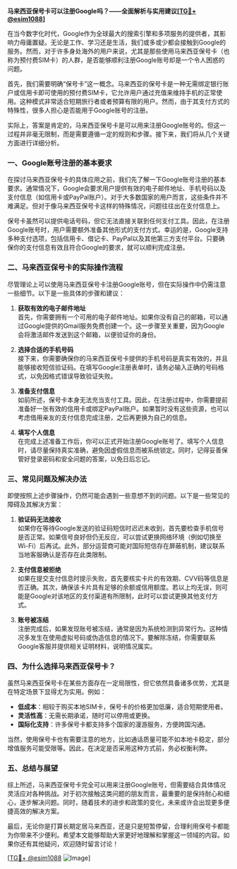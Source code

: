 **马来西亚保号卡可以注册Google吗？——全面解析与实用建议[[TG💪+ @esim1088](https://t.me/s/esim1088)]**

在当今数字化时代，Google作为全球最大的搜索引擎和多项服务的提供者，其影响力毋庸置疑。无论是工作、学习还是生活，我们或多或少都会接触到Google的服务。然而，对于许多身处海外的用户来说，尤其是那些使用马来西亚保号卡（也称为预付费SIM卡）的人群，是否能够顺利注册Google账号却是一个令人困惑的问题。

首先，我们需要明确“保号卡”这一概念。马来西亚的保号卡是一种无需绑定银行账户或信用卡即可使用的预付费SIM卡，它允许用户通过充值来维持手机的正常使用。这种模式非常适合短期旅行者或者预算有限的用户。然而，由于其支付方式的特殊性，很多人担心是否能用于Google账号的注册。

实际上，答案是肯定的，马来西亚保号卡是可以用来注册Google账号的。但这一过程并非毫无限制，而是需要遵循一定的规则和步骤。接下来，我们将从几个关键方面进行详细分析。

### 一、Google账号注册的基本要求

在探讨马来西亚保号卡的具体应用之前，我们先了解一下Google账号注册的基本要求。通常情况下，Google会要求用户提供有效的电子邮件地址、手机号码以及支付信息（如信用卡或PayPal账户）。对于大多数国家的用户而言，这些条件并不难满足。但对于像马来西亚保号卡这样的特殊情况，问题往往出在支付信息上。

保号卡虽然可以提供电话号码，但它无法直接关联到任何支付工具。因此，在注册Google账号时，用户需要额外准备其他形式的支付方式。幸运的是，Google支持多种支付选项，包括信用卡、借记卡、PayPal以及其他第三方支付平台。只要确保你的支付信息有效且符合Google的要求，就可以顺利完成注册。

### 二、马来西亚保号卡的实际操作流程

尽管理论上可以使用马来西亚保号卡注册Google账号，但在实际操作中仍需注意一些细节。以下是一些具体的步骤和建议：

1. **获取有效的电子邮件地址**  
   首先，你需要拥有一个可用的电子邮件地址。如果你没有自己的邮箱，可以通过Google提供的Gmail服务免费创建一个。这一步骤至关重要，因为Google会将激活邮件发送到这个邮箱，以便验证你的身份。

2. **选择合适的手机号码**  
   接下来，你需要确保你的马来西亚保号卡提供的手机号码是真实有效的，并且能够接收短信验证码。在填写Google注册表单时，请务必输入正确的号码格式，以免因格式错误导致验证失败。

3. **准备支付信息**  
   如前所述，保号卡本身无法充当支付工具。因此，在注册过程中，你需要提前准备好一张有效的信用卡或绑定PayPal账户。如果暂时没有这些资源，也可以考虑借用亲友的支付信息完成注册，之后再更换为自己的信息。

4. **填写个人信息**  
   在完成上述准备工作后，你可以正式开始注册Google账号了。填写个人信息时，请尽量保持真实准确，避免因虚假信息而被系统锁定。同时，记得妥善保管好登录密码和安全问题的答案，以免日后忘记。

### 三、常见问题及解决办法

即使按照上述步骤操作，仍然可能会遇到一些意想不到的问题。以下是一些常见的障碍及其解决方案：

1. **验证码无法接收**  
   如果你在等待Google发送的验证码短信时迟迟未收到，首先要检查手机信号是否正常。如果信号良好但仍无反应，可以尝试更换网络环境（例如切换至Wi-Fi）后再试。此外，部分运营商可能对国际短信存在屏蔽机制，建议联系当地客服确认是否存在此类限制。

2. **支付信息被拒绝**  
   如果在提交支付信息时提示失败，首先要核实卡片的有效期、CVV码等信息是否正确。其次，确保该卡片具有足够的余额或信用额度。若以上均无误，则可能是Google对该地区的支付渠道有所限制，此时可以尝试更换其他支付方式。

3. **账号被冻结**  
   注册完成后，如果发现账号被冻结，通常是因为系统检测到异常行为。这种情况多发生在使用虚拟号码或伪造信息的情况下。要解除冻结，你需要联系Google客服并提供相关证明材料，说明情况属实。

### 四、为什么选择马来西亚保号卡？

虽然马来西亚保号卡在某些方面存在一定局限性，但它依然具备诸多优势，尤其是在特定场景下显得尤为实用。例如：

- **低成本**：相较于购买本地SIM卡，保号卡的价格更加低廉，适合短期使用者。
- **灵活性高**：无需长期承诺，随时可以停用或更换。
- **国际化支持**：许多保号卡都支持多个国家的漫游服务，方便跨国沟通。

当然，使用保号卡也有需要注意的地方，比如通话质量可能不如本地卡稳定，部分增值服务可能受限等。因此，在决定是否采用这种方式前，务必权衡利弊。

### 五、总结与展望

综上所述，马来西亚保号卡完全可以用来注册Google账号，但需要结合具体情况灵活应对各种挑战。对于初次接触这类问题的朋友而言，最重要的是保持耐心和细心，逐步解决问题。同时，随着技术的进步和政策的变化，未来或许会出现更多便捷高效的解决方案。

最后，无论你是打算长期定居马来西亚，还是只是短暂停留，合理利用保号卡都能为你带来不少便利。希望本文能够帮助大家更好地理解和掌握这一领域的内容。如果你还有其他疑问，欢迎随时留言讨论！

[[TG💪+ @esim1088](https://t.me/s/esim1088) ![Image](https://i.postimg.cc/4NQfJmqS/Snipaste-2025-05-13-00-14-12.png)]